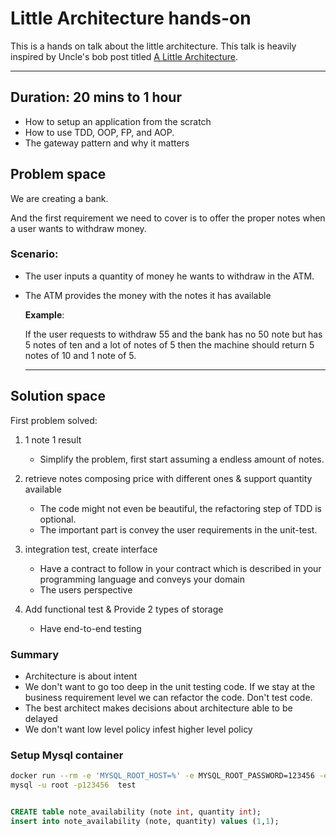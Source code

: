 # Little Architecture hands-on

This is a hands on talk about the little architecture.
This talk is heavily inspired by Uncle's bob post titled [A Little Architecture](https://blog.cleancoder.com/uncle-bob/2016/01/04/ALittleArchitecture.html).


----

## Duration: 20 mins to 1 hour

- How to setup an application from the scratch
- How to use TDD, OOP, FP, and AOP.
- The gateway pattern and why it matters

## Problem space

We are creating a bank.

And the first requirement we need to cover is to offer the proper notes
when a user wants to withdraw money.

### Scenario:

- The user inputs a quantity of money he wants to withdraw in the ATM.
- The ATM provides the money with the notes it has available

    **Example**:

    If the user requests to withdraw 55 and the bank has no 50 note but has 5 notes of ten
    and a lot of notes of 5 then the machine should return 5 notes of 10 and 1 note of 5.

    ----

## Solution space

First problem solved:

1. 1 note 1 result

	- Simplify the problem, first start assuming a endless amount of notes.

2. retrieve notes composing price with different ones & support quantity available

	- The code might not even be beautiful, the refactoring step of TDD is optional.
	- The important part is convey the user requirements in the unit-test.

3. integration test, create interface
	- Have a contract to follow in your contract which is described in your programming language and conveys your domain
	- The users perspective

4. Add functional test & Provide 2 types of storage
	- Have end-to-end testing


### Summary

- Architecture is about intent
- We don't want to go too deep in the unit testing code. If we stay at the business requirement level we can refactor the code. Don't test code.
- The best architect makes decisions about architecture able to be delayed
- We don't want low level policy infest higher level policy


### Setup Mysql container

```sh
docker run --rm -e 'MYSQL_ROOT_HOST=%' -e MYSQL_ROOT_PASSWORD=123456 -e MYSQL_USER='gandalf' -e MYSQL_PASSWORD='gandalf' -e MYSQL_DATABASE=test -p 3306:3306 mysql:5.7 &
mysql -u root -p123456  test
```
```sql

CREATE table note_availability (note int, quantity int);
insert into note_availability (note, quantity) values (1,1);


```
